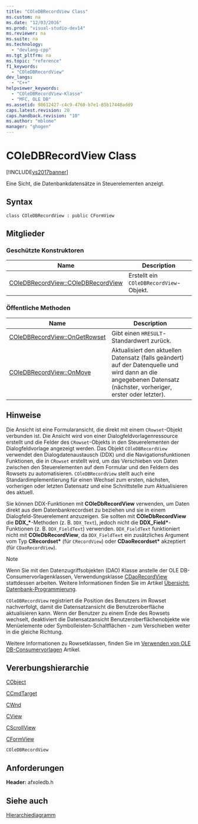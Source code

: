 ```yaml
---
title: "COleDBRecordView Class"
ms.custom: na
ms.date: "12/03/2016"
ms.prod: "visual-studio-dev14"
ms.reviewer: na
ms.suite: na
ms.technology: 
  - "devlang-cpp"
ms.tgt_pltfrm: na
ms.topic: "reference"
f1_keywords: 
  - "COleDBRecordView"
dev_langs: 
  - "C++"
helpviewer_keywords: 
  - "COleDBRecordView-Klasse"
  - "MFC, OLE DB"
ms.assetid: 98612427-c4c9-4760-b7e1-85b17448add9
caps.latest.revision: 20
caps.handback.revision: "10"
ms.author: "mblome"
manager: "ghogen"
---
```

# COleDBRecordView Class
[!INCLUDE[vs2017banner](../../assembler/inline/includes/vs2017banner.md)]

Eine Sicht, die Datenbankdatensätze in Steuerelementen anzeigt.  
  
## Syntax  
  
```  
class COleDBRecordView : public CFormView  
```  
  
## Mitglieder  
  
### Geschützte Konstruktoren  
  
|Name|Description|  
|----------|-----------------|  
|[COleDBRecordView::COleDBRecordView](../Topic/COleDBRecordView::COleDBRecordView.md)|Erstellt ein `COleDBRecordView`\-Objekt.|  
  
### Öffentliche Methoden  
  
|Name|Description|  
|----------|-----------------|  
|[COleDBRecordView::OnGetRowset](../Topic/COleDBRecordView::OnGetRowset.md)|Gibt einen `HRESULT`\-Standardwert zurück.|  
|[COleDBRecordView::OnMove](../Topic/COleDBRecordView::OnMove.md)|Aktualisiert den aktuellen Datensatz \(falls geändert\) auf der Datenquelle und wird dann an die angegebenen Datensatz \(nächster, vorheriger, erster oder letzter\).|  
  
## Hinweise  
 Die Ansicht ist eine Formularansicht, die direkt mit einem `CRowset`\-Objekt verbunden ist.  Die Ansicht wird von einer Dialogfeldvorlagenressource erstellt und die Felder des `CRowset`\-Objekts in den Steuerelementen der Dialogfeldvorlage angezeigt werden.  Das Objekt `COleDBRecordView` verwendet den Dialogdatenaustausch \(DDX\) und die Navigationsfunktionen Funktionen, die in `CRowset` erstellt wird, um das Verschieben von Daten zwischen den Steuerelementen auf dem Formular und den Feldern des Rowsets zu automatisieren.  `COleDBRecordView` stellt auch eine Standardimplementierung für einen Wechsel zum ersten, nächsten, vorherigen oder letzten Datensatz und eine Schnittstelle zum Aktualisieren des aktuell.  
  
 Sie können DDX\-Funktionen mit **COleDbRecordView** verwenden, um Daten direkt aus dem Datenbankrecordset zu beziehen und sie in einem Dialogfeld\-Steuerelement anzuzeigen.  Sie sollten mit **COleDbRecordView** die **DDX\_\***\-Methoden \(z. B. `DDX_Text`\), jedoch nicht die **DDX\_Field\***\-Funktionen \(z. B. `DDX_FieldText`\) verwenden.  `DDX_FieldText` funktioniert nicht mit **COleDbRecordView**, da `DDX_FieldText` ein zusätzliches Argument vom Typ **CRecordset\*** \(für `CRecordView`\) oder **CDaoRecordset\*** akzeptiert \(für `CDaoRecordView`\).  
  
> [!NOTE]
>  Wenn Sie mit den Datenzugriffsobjekten \(DAO\) Klasse anstelle der OLE DB\-Consumervorlagenklassen, Verwendungsklasse [CDaoRecordView](../../mfc/reference/cdaorecordview-class.md) stattdessen arbeiten.  Weitere Informationen finden Sie im Artikel [Übersicht: Datenbank\-Programmierung](../../data/data-access-programming-mfc-atl.md).  
  
 `COleDBRecordView` registriert die Position des Benutzers im Rowset nachverfolgt, damit die Datensatzansicht die Benutzeroberfläche aktualisieren kann.  Wenn der Benutzer zu einem Ende des Rowsets wechselt, deaktiviert die Datensatzansicht Benutzeroberflächenobjekte wie Menüelemente oder Symbolleisten\-Schaltflächen \- zum Verschieben weiter in die gleiche Richtung.  
  
 Weitere Informationen zu Rowsetklassen, finden Sie im [Verwenden von OLE DB\-Consumervorlagen](../../data/oledb/ole-db-consumer-templates-cpp.md) Artikel.  
  
## Vererbungshierarchie  
 [CObject](../../mfc/reference/cobject-class.md)  
  
 [CCmdTarget](../../mfc/reference/ccmdtarget-class.md)  
  
 [CWnd](../../mfc/reference/cwnd-class.md)  
  
 [CView](../../mfc/reference/cview-class.md)  
  
 [CScrollView](../../mfc/reference/cscrollview-class.md)  
  
 [CFormView](../../mfc/reference/cformview-class.md)  
  
 `COleDBRecordView`  
  
## Anforderungen  
 **Header:**  afxoledb.h  
  
## Siehe auch  
 [Hierarchiediagramm](../../mfc/hierarchy-chart.md)